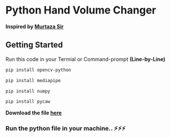 # Python Hand Volume Changer 

**Inspired by [Murtaza Sir](https://www.computervision.zone/courses/advance-computer-vision-with-python/)**

## Getting Started
Run this code in your Termial or Command-prompt **(Line-by-Line)**
```bash
pip install opencv-python
```
```bash
pip install mediapipe
```
```bash
pip install numpy
```
```bash
pip install pycaw
```
**Download the file [here](https://github.com/srinikesh2929/python-hand-volume-changer/raw/master/assets/VolumeHandController.zip)**
### Run the python file in your machine.. ⚡⚡⚡


